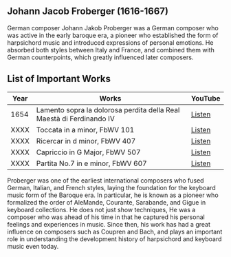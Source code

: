 ## Johann Jacob Froberger (1616-1667)

German composer
Johann Jakob Proberger was a German composer who was active in the early baroque era, a pioneer who established the form of harpsichord music and introduced expressions of personal emotions.
He absorbed both styles between Italy and France, and combined them with German counterpoints, which greatly influenced later composers.

## List of Important Works
| Year | Works                                                                | YouTube |  
| ---- | -------------------------------------------------------------------- | ------- |
| 1654 | Lamento sopra la dolorosa perdita della Real Maestà di Ferdinando IV | [Listen](https://youtu.be/CDEvG1hfvt4) |  
| XXXX | Toccata in a minor, FbWV 101                                         | [Listen](https://www.youtube.com/watch?v=nKDr0a3AmIM)   |  
| XXXX | Ricercar in d minor, FbWV 407                                        | [Listen](https://www.youtube.com/watch?v=urRrLrCy-EA)   |  
| XXXX | Capriccio in G Major, FbWV 507                                       | [Listen](https://www.youtube.com/watch?v=X4ul8Yy-DiY)   |  
| XXXX | Partita No.7 in e minor, FbWV 607                                    | [Listen](https://www.youtube.com/watch?v=IPylijBoipU)   |  

Proberger was one of the earliest international composers who fused German, Italian, and French styles, laying the foundation for the keyboard music form of the Baroque era.
In particular, he is known as a pioneer who formalized the order of AleMande, Courante, Sarabande, and Gigue in keyboard collections. He does not just show techniques,
He was a composer who was ahead of his time in that he captured his personal feelings and experiences in music.
Since then, his work has had a great influence on composers such as Coupren and Bach, and plays an important role in understanding the development history of harpsichord and keyboard music even today.
